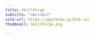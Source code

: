 ```yaml
---
title: SkillForge
subtitle: "<br><br>"
site-url: https://pgutenko.github.io/
thumbnail: SkillForge.png

---
```

